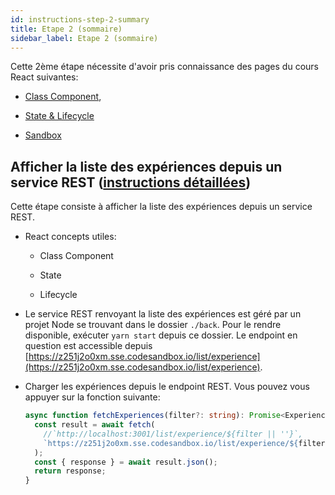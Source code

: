 ```yaml
---
id: instructions-step-2-summary
title: Etape 2 (sommaire)
sidebar_label: Etape 2 (sommaire)
---
```


Cette 2ème étape nécessite d'avoir pris connaissance des pages du cours React suivantes:

- [Class Component](../react-class-component),
- [State & Lifecycle](../react/react-state-and-lifecycle)

- [Sandbox](https://codesandbox.io/s/github/reactlab-dev/reactlab/tree/step-2/lab/front)

## Afficher la liste des expériences depuis un service REST ([instructions détaillées](./step-2-detailed.md))

Cette étape consiste à afficher la liste des expériences depuis un service REST.

- React concepts utiles:

  - Class Component

  - State

  - Lifecycle

- Le service REST renvoyant la liste des expériences est géré par un projet Node se trouvant dans le dossier `./back`. Pour le rendre disponible, exécuter `yarn start` depuis ce dossier. Le endpoint en question est accessible depuis [https://z251j2o0xm.sse.codesandbox.io/list/experience](https://z251j2o0xm.sse.codesandbox.io/list/experience).

- Charger les expériences depuis le endpoint REST. Vous pouvez vous appuyer sur la fonction suivante:

  ```typescript
  async function fetchExperiences(filter?: string): Promise<Experience[]> {
    const result = await fetch(
      //`http://localhost:3001/list/experience/${filter || ''}`,
      `https://z251j2o0xm.sse.codesandbox.io/list/experience/${filter || ''}`,
    );
    const { response } = await result.json();
    return response;
  }
  ```
